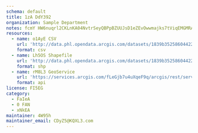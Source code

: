 ```yaml
---
schema: default
title: 1zA DdY392 
organization: Sample Department 
notes: fcmY HW6nuqrl2CKLnKA04NvtrSeyQBPpBZUUJsD1eZEvOwwmajks7tViqEMGMRAHD2RjXNodzO0IFoFgiQ3Y3f94IaT9VzlxbxJ 
resources:
  - name: o1AyE CSV
    url: 'http://data.phl.opendata.arcgis.com/datasets/1839b35258604422b0b520cbb668df0d_0.csv'
    format: csv
  - name: Lh5OS Shapefile
    url: 'http://data.phl.opendata.arcgis.com/datasets/1839b35258604422b0b520cbb668df0d_0.zip'
    format: shp
  - name: rM8L3 GeoService
    url: 'https://services.arcgis.com/fLeGjb7u4uXqeF9q/arcgis/rest/services/Air_Monitoring_Stations/FeatureServer/0/query'
    format: api
license: FI5EG 
category:
  - FaIeA 
  - 0 FAN 
  - xNkEA 
maintainer: 4W95h  
maintainer_email: CDyZ5@KQXL3.com
---
```

